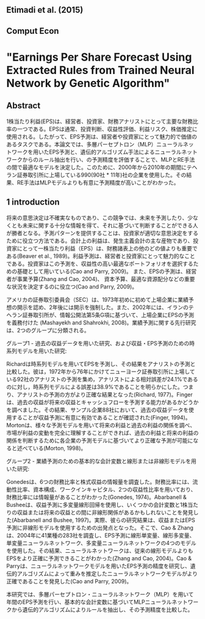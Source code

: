 ## Etimadi et al. (2015)
## Comput Econ
# "Earnings Per Share Forecast Using Extracted Rules from Trained Neural Network by Genetic Algorithm"

## Abstract
1株当たり利益(EPS)は、経営者、投資家、財務アナリストにとって主要な財務比率の一つである。EPSは通常、投資判断、収益性評価、利益リスク、株価推定に使用される。したがって、EPS予測は、経営者や投資家にとって魅力的で価値のあるタスクである。本論文では、多層パーセプトロン（MLP）ニューラルネットワークを用いたEPS予測と、遺伝的アルゴリズム手法によるニューラルネットワークからのルール抽出を行い、の予測精度を評価することで、MLPとRE手法の間で最適なモデルを決定した。このために、2000年から2010年の期間にテヘラン証券取引所に上場している990(90社 * 11年)社の企業を使用した。その結果、RE手法はMLPモデルよりも有意に予測精度が高いことがわかった。

## 1 introduction
将来の意思決定は不確実なものであり、この競争では、未来を予測したり、少なくとも未来に関する十分な情報を得て、それに基づいて判断することができる人が勝者となる。予測パターンを提供することは、投資家が適切な意思決定をするために役立つ方法である。会計上の利益は、発生主義会計の主な産物であり、投資家にとって一株当たり利益（EPS）は、財務諸表上の他のどの値よりも重要である(Beaver et al., 1989)。利益予測は、経営者と投資家にとって魅力的なことである。投資家はこの予測を、収益性の高い最適なポートフォリオを選択するための基礎として用いている(Cao and Parry, 2009)。 また、EPSの予測は、経営者が事業予算(Zhang and Cao, 2004)、 資本予算、最適な資源配分などの重要な状況を決定するのに役立つ(Cao and Parry, 2009)。

アメリカの証券取引委員会（SEC）は、1973年初めに初めて上場企業に業績予想の開示を認め、2年後には開示を強制した。また、2002年には、イランのテヘラン証券取引所が、情報公開法第5条G項に基づいて、上場企業にEPSの予測を義務付けた (Mashayekh and Shahrokhi, 2008)。業績予測に関する先行研究は、2つのグループに分類される。

グループ1 - 過去の収益データを用いた研究、および収益・EPS予測のための時系列モデルを用いた研究:

Richardは時系列モデルを用いてEPSを予測し、その結果をアナリストの予測と比較した。彼は，1972年から76年にかけてニューヨーク証券取引所に上場している92社のアナリストの予測を集め，アナリストによる相対誤差が24.1%であるのに対し，時系列モデルによる誤差は38.9%であることを明らかにした。つまり、アナリストの予測の方がより正確な結果となった(Richard, 1977)。Fingerは、過去の収益が将来の収益とキャッシュフローを予測する能力があるかどうかを調べました。その結果、サンプル企業88社において、過去の収益データを使用することが収益予測に有意に有効であることが確認された(Finger, 1994)。Mortonは、様々な予測モデルを用いて将来の利益と過去の利益の関係を調べ、市場が利益の変動を完全に理解することができれば、過去の利益と将来の利益の関係を判断するために各企業の予測モデルに基づいてより正確な予測が可能になると述べている(Morton, 1998)。

グループ2 - 業績予測のための基本的な会計変数と線形または非線形モデルを用いた研究:

Gonedesは、6つの財務比率と株式収益の情報量を調査した。財務比率には、流動性比率、資本構成、ワークインキャピタル、2つの収益性比率を用いており、財務比率には情報量があることがわかった(Gonedes, 1974)。Abarbanell & Busheeは、収益予測に多変量線形回帰を使用し、いくつかの会計変数と1株当たりの収益または将来の収益との間に非線形関係があるかもしれないことを発見した(Abarbanell and Bushee, 1997)。実際、彼らの研究結果は、収益またはEPS予測に非線形モデルを使用するための出発点となった。そこで、Cao & Zhangは、2004年に41業種の283社を調査し、EPS予測に線形単変量、線形多変量、単変量ニューラルネットワーク、多変量ニューラルネットワークの4つのモデルを使用した。その結果、ニューラルネットワークは、従来の線形モデルよりもEPSをより正確に予測できることがわかった(Zhang and Cao, 2004)。Cao & Parryは、ニューラルネットワークモデルを用いたEPS予測の精度を研究し、遺伝的アルゴリズムによって重みを推定したニューラルネットワークモデルがより正確であることを発見した(Cao and Parry, 2009)。

本研究では、多層パーセプトロン・ニューラルネットワーク（MLP）を用いて年間のEPS予測を行い、基本的な会計変数に基づいてMLPニューラルネットワークから遺伝的アルゴリズムによりルールを抽出し、その予測精度を比較した。